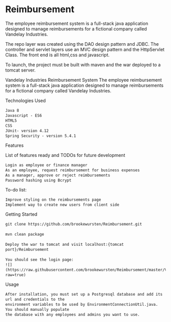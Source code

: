 # Reimbursement
The employee reimbursement system is a full-stack java application designed to manage reimbursements for a fictional company called Vandelay Industries. 

The repo layer was created using the DAO design pattern and JDBC. The controller and servlet layers use an MVC design pattern and the HttpServlet Class. The
front end is all html,css and javascript.

To launch, the project must be built with maven and the war deployed to a tomcat server.

Vandelay Industries Reimbursement System
The employee reimbursement system is a full-stack java application designed to manage reimbursements for a fictional company called Vandelay Industries.

Technologies Used

    Java 8
    Javascript - ES6
    HTML5
    CSS
    JUnit- version 4.12
    Spring Security - version 5.4.1

Features

List of features ready and TODOs for future development

    Login as employee or finance manager
    As an employee, request reimbursement for business expenses
    As a manager, approve or reject reimbursements
    Password hashing using Bcrypt

To-do list:

    Improve styling on the reimbursements page
    Implement way to create new users from client side

Getting Started

    git clone https://github.com/brookewursten/Reimbursement.git

    mvn clean package
    
    Deploy the war to tomcat and visit localhost:{tomcat port}/Reimbursement
    
    You should see the login page:
    ![](https://raw.githubusercontent.com/brookewursten/Reimbursement/master/VandelayReimbursement.png?raw=true)

Usage

    After installation, you must set up a Postgresql database and add its url and credentials to the 
    environment variables to be used by EnvironmentConnectionUtil.java. You should manually populate 
    the database with any employees and admins you want to use.
